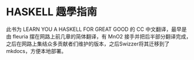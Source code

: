# HASKELL 趣學指南

此书为 LEARN YOU A HASKELL FOR GREAT GOOD 的 CC 中文翻译，最早是由 fleuria 摆在网路上前几章的简体翻译，有 MnO2 接手并把后半部分翻译完成，之后在网路上集结众多贡献者们维护的版本，之后Swizzer将其迁移到了mkdocs，方便本地部署。